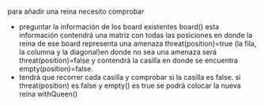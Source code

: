 para añadir una reina necesito comprobar
- preguntar la información de los board existentes
        board()
    esta información contendrá una matriz con todas las posiciones en donde la reina de ese board representa una amenaza threat(position)=true  (la fila, la columna y la diagonal)en donde no sea una amenaza será threat(position)=false y contendrá la casilla en donde se encuentra empty(position)=false. 
- tendrá que recorrer cada casilla y comprobar si la casilla es false.
    si threat(position) es false y empty() es true se podrá colocar la nueva reina withQueen()  